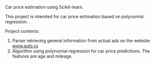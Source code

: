 Car price estimation using Scikit-learn.

This project is intended for car price estimation based on polynomial regression. 

Project contents: 
1. Parser retrieving general information from actual ads on the website www.auto.ru
2. Algorithm using polynomial regression for car price predictions. The features are age and mileage. 
